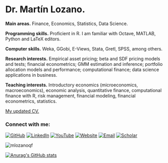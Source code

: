 # Dr. Martín Lozano.

**Main areas.** Finance, Economics, Statistics, Data Science.

**Programming skills.** Proficient in R. I am familiar with Octave, MATLAB, Python and LaTeX editors. 

**Computer skills.** Weka, GGobi, E-Views, Stata, Gretl, SPSS, among others.

**Research interests.** Empirical asset pricing; beta and SDF pricing models and tests; financial econometrics; GMM estimation and inference; portfolio allocation models and performance; computational finance; data science applications in business.

**Teaching interests.** Introductory economics (microeconomics, macroeconomics), economic analysis, quantitative finance, computational finance with R, risk management, financial modeling, financial econometrics, statistics.

[My updated CV.](https://mlozanoqf.github.io/resume/)

### Connect with me:
[![GitHub](https://img.shields.io/badge/GitHub-181717?logo=github&logoColor=white)](https://github.com/mlozanoqf)
[![LinkedIn](https://img.shields.io/badge/LinkedIn-0A66C2?logo=linkedin&logoColor=white)](https://linkedin.com/in/martin-lozano-21818a22)
[![YouTube](https://img.shields.io/badge/YouTube-FF0000?logo=youtube&logoColor=white)](https://www.youtube.com/@ahyaentendi)
[![Website](https://img.shields.io/badge/Website-4285F4?logo=googlecloud&logoColor=white)](https://sites.google.com/site/mlozanoqf)
[![Email](https://img.shields.io/badge/Email-D14836?logo=gmail&logoColor=white)](mailto:mlozanoqf@gmail.com)
[![Scholar](https://img.shields.io/badge/Scholar-4285F4?logo=googlescholar&logoColor=white)](https://scholar.google.com/citations?user=w8boOboAAAAJ&hl=en)

<p align="left"> <img src="https://komarev.com/ghpvc/?username=mlozanoqf&label=Profile%20views&color=0e75b6&style=flat" alt="mlozanoqf" /> </p>

[![Anurag's GitHub stats](https://github-readme-stats.vercel.app/api?username=mlozanoqf)](https://github.com/anuraghazra/github-readme-stats)
